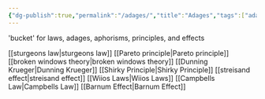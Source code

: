 ```yaml
---
{"dg-publish":true,"permalink":"/adages/","title":"Adages","tags":["adages,meta,tagpage"],"noteIcon":"","created":"2023-05-13","updated":""}
---
```



'bucket' for laws, adages, aphorisms, principles, and effects 

[[sturgeons law\|sturgeons law]]
[[Pareto principle\|Pareto principle]]
[[broken windows theory\|broken windows theory]]
[[Dunning Krueger\|Dunning Krueger]]
[[Shirky Principle\|Shirky Principle]]
[[streisand effect\|streisand effect]]
[[Wiios Laws\|Wiios Laws]]
[[Campbells Law\|Campbells Law]]
[[Barnum Effect\|Barnum Effect]]
